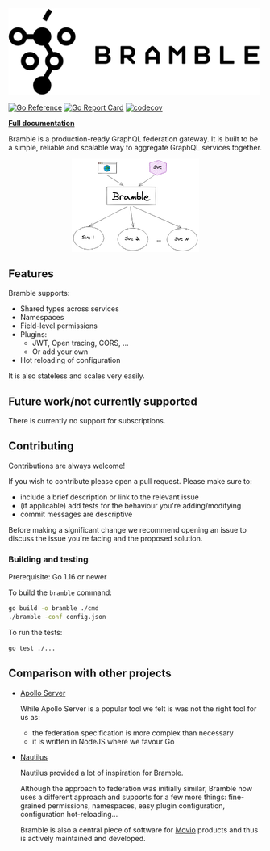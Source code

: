 <img src="docs/bramble-header.svg" alt="Bramble" width="500px"/>

[![Go Reference](https://pkg.go.dev/badge/github.com/movio/bramble.svg)](https://pkg.go.dev/github.com/movio/bramble)
[![Go Report Card](https://goreportcard.com/badge/github.com/movio/bramble)](https://goreportcard.com/report/github.com/movio/bramble)
[![codecov](https://codecov.io/gh/movio/bramble/branch/main/graph/badge.svg)](https://codecov.io/gh/movio/bramble)

[**Full documentation**](https://movio.github.io/bramble)

Bramble is a production-ready GraphQL federation gateway.
It is built to be a simple, reliable and scalable way to aggregate GraphQL services together.

<img src="docs/overview.png" alt="overview" style="display: block; margin: auto;" width="50%"/>

## Features

Bramble supports:

- Shared types across services
- Namespaces
- Field-level permissions
- Plugins:
  - JWT, Open tracing, CORS, ...
  - Or add your own
- Hot reloading of configuration

It is also stateless and scales very easily.

## Future work/not currently supported

There is currently no support for subscriptions.

## Contributing

Contributions are always welcome!

If you wish to contribute please open a pull request. Please make sure to:

- include a brief description or link to the relevant issue
- (if applicable) add tests for the behaviour you're adding/modifying
- commit messages are descriptive

Before making a significant change we recommend opening an issue to discuss
the issue you're facing and the proposed solution.

### Building and testing

Prerequisite: Go 1.16 or newer

To build the `bramble` command:

```bash
go build -o bramble ./cmd
./bramble -conf config.json
```

To run the tests:

```bash
go test ./...
```

## Comparison with other projects

- [Apollo Server](https://www.apollographql.com/)

  While Apollo Server is a popular tool we felt is was not the right tool for us as:

  - the federation specification is more complex than necessary
  - it is written in NodeJS where we favour Go

- [Nautilus](https://github.com/nautilus/gateway)

  Nautilus provided a lot of inspiration for Bramble.

  Although the approach to federation was initially similar, Bramble now uses
  a different approach and supports for a few more things:
  fine-grained permissions, namespaces, easy plugin configuration,
  configuration hot-reloading...

  Bramble is also a central piece of software for [Movio](https://movio.co)
  products and thus is actively maintained and developed.
